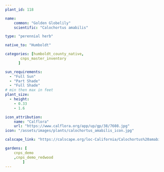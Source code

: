 ```yaml
---
plant_id: 118

name: 
    common: "Golden Globelily"  
    scientific: "Calochortus amabilis"  

type: "perennial herb"

native_to: "Humboldt"

categories: [humboldt_county_native,
       cnps_master_inventory
      ]

sun_requirements:
  - "Full Sun"
  - "Part Shade"
  - "Full Shade"
# min then max in feet
plant_size:
  - height: 
    - 0.33
    - 1.6

icon_attribution: 
    name: "Calflora"
    url: "https://www.calflora.org/app/up/gp/38/7608.jpg" 
icon: "/assets/images/plants/calochortus_amabilis_icon.jpg" 

calscape_link: "https://calscape.org/loc-California/Calochortus%20amabilis(%20)"

gardens: [
    cnps_demo
    ,cnps_demo_redwood
        ]
---
```


